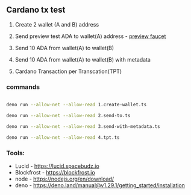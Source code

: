 ## Cardano tx test

1. Create 2 wallet (A and B) address

2. Send preview test ADA to wallet(A) address - [preview faucet](https://docs.cardano.org/cardano-testnet/tools/faucet)

3. Send 10 ADA from wallet(A) to wallet(B)

4. Send 10 ADA from wallet(A) to wallet(B) with metadata

5. Cardano Transaction per Transcation(TPT)


### commands
```bash

deno run --allow-net --allow-read 1.create-wallet.ts

deno run --allow-net --allow-read 2.send-to.ts

deno run --allow-net --allow-read 3.send-with-metadata.ts

deno run --allow-net --allow-read 4.tpt.ts

```

### Tools:
- Lucid - https://lucid.spacebudz.io
- Blockfrost - https://blockfrost.io
- node - https://nodejs.org/en/download/
- deno - https://deno.land/manual@v1.29.1/getting_started/installation